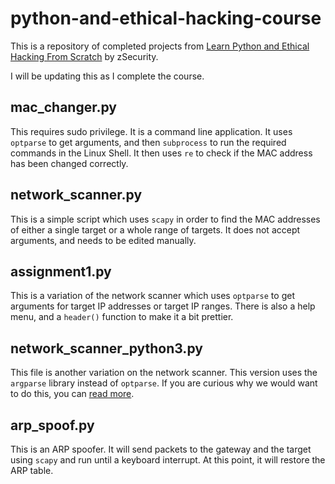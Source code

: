 # python-and-ethical-hacking-course
This is a repository of completed projects from [Learn Python and Ethical Hacking From Scratch](https://www.udemy.com/course/learn-python-and-ethical-hacking-from-scratch/) by zSecurity.

I will be updating this as I complete the course. 

## mac_changer.py
This requires sudo privilege. It is a command line application. It uses `optparse` to get arguments, and then `subprocess` to run the required commands in the Linux Shell. It then uses `re` to check if the MAC address has been changed correctly. 

## network_scanner.py
This is a simple script which uses `scapy` in order to find the MAC addresses of either a single target or a whole range of targets. It does not accept arguments, and needs to be edited manually. 

## assignment1.py
This is a variation of the network scanner which uses `optparse` to get arguments for target IP addresses or target IP ranges. There is also a help menu, and a `header()` function to make it a bit prettier. 

##  network_scanner_python3.py 
This file is another variation on the network scanner. This version uses the `argparse` library instead of `optparse`. If you are curious why we would want to do this, you can [read more](https://stackoverflow.com/questions/3217673/why-use-argparse-rather-than-optparse). 

## arp_spoof.py
This is an ARP spoofer. It will send packets to the gateway and the target using `scapy` and run until a keyboard interrupt. At this point, it will restore the ARP table.
